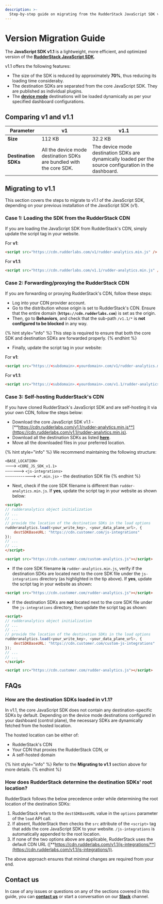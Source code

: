 ```yaml
---
description: >-
  Step-by-step guide on migrating from the RudderStack JavaScript SDK v1 to v1.1.
---
```


# Version Migration Guide

The **JavaScript SDK  v1.1** is a lightweight, more efficient, and optimized version of the [**RudderStack JavaScript SDK**](https://app.gitbook.com/@rudderlabs/s/rudderlabs-1/~/drafts/-Mk11o4G5XjKtMEp6R0o/stream-sources/rudderstack-sdk-integration-guides/rudderstack-javascript-sdk).

v1.1 offers the following features:

* The size of the SDK is reduced by approximately **70%**, thus reducing its loading time consideraby.
* The destination SDKs are separated from the core JavaScript SDK. They are published as individual plugins.
* The [**device mode**](https://docs.rudderstack.com/connections/rudderstack-connection-modes#device-mode) destinations will be loaded dynamically as per your specified dashboard configurations.

## Comparing v1 and v1.1

|Parameter|v1|v1.1|
|---------|--|----|
|**Size**|112 KB|32.2 KB|
|**Destination SDKs**|All the device mode destination SDKs are bundled with the core SDK.|The device mode destination SDKs are dynamically loaded per the source configuration in the dashboard.|

## Migrating to v1.1

This section covers the steps to migrate to v1.1 of the JavaScript SDK, depending on your previous installation of the JavaScript SDK (v1).

### Case 1: Loading the SDK from the RudderStack CDN

If you are loading the JavaScript SDK from RudderStack's CDN, simply update the script tag in your website.

For **v1**:

```html
<script src="https://cdn.rudderlabs.com/v1/rudder-analytics.min.js" />
```

For **v1.1**:

```html
<script src="https://cdn.rudderlabs.com/v1.1/rudder-analytics.min.js" />
```

### Case 2: Forwarding/proxying the RudderStack CDN

If you are forwarding or proxying RudderStack's CDN, follow these steps:

* Log into your CDN provider account.
* Go to the distribution whose origin is set to RudderStack's CDN. Ensure that the entire domain (**`https://cdn.rudderlabs.com`**) is set as the origin.
* Then, go to **Behaviors**, and check that the sub-path `/v1.1/*` is **not configured to be blocked** in any way. 

{% hint style="info" %}
This step is required to ensure that both the core SDK and destination SDKs are forwarded properly.
{% endhint %}

* Finally, update the script tag in your website:

For **v1**:

```html
<script src="https://<subdomain>.<yourdomain>.com/v1/rudder-analytics.min.js" />
```

For **v1.1**:

```html
<script src="https://<subdomain>.<yourdomain>.com/v1.1/rudder-analytics.min.js" />
```

### Case 3: Self-hosting RudderStack's CDN

If you have cloned RudderStack's JavaScript SDK and are self-hosting it via your own CDN, follow the steps below:

* Download the core JavaScript SDK v1.1 - [**https://cdn.rudderlabs.com/v1.1/rudder-analytics.min.js**](https://cdn.rudderlabs.com/v1.1/rudder-analytics.min.js).
* Download all the destination SDKs as listed [**here**]().
* Move all the downloaded files in your preferred location.

{% hint style="info" %}
We recommend maintaining the following structure:

`<BASE_LOCATION>` <br>
---> `<CORE_JS_SDK_v1.1>` <br>
-------> `<js-integrations>`<br>
-------------> `<*.min.js>` - the destination SDK file
{% endhint %}

* Next, check if the core SDK filename is different than `rudder-analytics.min.js`. If **yes**, update the script tag in your website as shown below:

```html
<script>
// rudderanalytics object initialization
// ...
// ...
// provide the location of the destination SDKs in the load options
rudderanalytics.load(<your_write_key>, <your_data_plane_url>, {
    destSDKBaseURL: "https://cdn.customer.com/js-integrations"
});
// ...
// ...
</script>

<script src="https://cdn.customer.com/custom-analytics.js"></script>
```

* If the core SDK filename **is** `rudder-analytics.min.js`, verify if the destination SDKs are located next to the core SDK file under the `js-integrations` directory (as highlighted in the tip above). If **yes**, update the script tag in your website as shown:

```html
<script src="https://cdn.customer.com/rudder-analytics.js"></script>
```

* If the destination SDKs are **not** located next to the core SDK file under the `js-integrations` directory, then update the script tag as shown:

```html
<script>
// rudderanalytics object initialization
// ...
// ...
// provide the location of the destination SDKs in the load options
rudderanalytics.load(<your_write_key>, <your_data_plane_url>, {
    destSDKBaseURL: "https://cdn.customer.com/custom-js-integrations"
});
// ...
// ...
</script>

<script src="https://cdn.customer.com/rudder-analytics.js"></script>
```

## FAQs

### How are the destination SDKs loaded in v1.1?

In v1.1, the core JavaScript SDK does not contain any destination-specific SDKs by default. Depending on the device mode destinations configured in your dashboard (control plane), the necessary SDKs are dynamically fetched from the hosted location.

The hosted location can be either of:

* RudderStack's CDN
* Your CDN that proxies the RudderStack CDN, or
* A self-hosted domain

{% hint style="info" %}
Refer to the **Migrating to v1.1** section above for more details.
{% endhint %}

### How does RudderStack determine the destination SDKs' root location?

RudderStack follows the below precedence order while determining the root location of the destination SDKs:

1. RudderStack refers to the `destSDKBaseURL` value in the `options` parameter of the `load` API call.
2. If absent, RudderStack then checks the `src` attribute of the `<script>` tag that adds the core JavaScript SDK to your website. `/js-integrations` is automatically appended to the root location.
3. If none of the two options above are applicable, RudderStack uses the default CDN URL ([**https://cdn.rudderlabs.com/v1.1/js-integrations/**](https://cdn.rudderlabs.com/v1.1/js-integrations/)).

The above approach ensures that minimal changes are required from your end.

## Contact us

In case of any issues or questions on any of the sections covered in this guide, you can [**contact us**](mailto:%20docs@rudderstack.com) or start a conversation on our [**Slack**](https://rudderstack.com/join-rudderstack-slack-community) channel.
